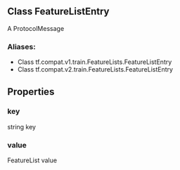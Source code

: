 ## Class FeatureListEntry
A ProtocolMessage
### Aliases:
- Class tf.compat.v1.train.FeatureLists.FeatureListEntry
- Class tf.compat.v2.train.FeatureLists.FeatureListEntry
## Properties
### key
string key
### value
FeatureList value
